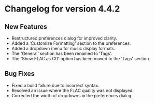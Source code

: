 # Changelog for version 4.4.2

## New Features

- Restructured preferences dialog for improved clarity.
- Added a 'Customize Formatting' section to the preferences.
- Added a dropdown menu for music display formats.
- The 'General' section has been renamed to 'Tags'.
- The 'Show FLAC as CD' option has been moved to the 'Tags' section.

## Bug Fixes

- Fixed a build failure due to incorrect syntax.
- Resolved an issue where the FLAC quality was not displayed.
- Corrected the width of dropdowns in the preferences dialog.
